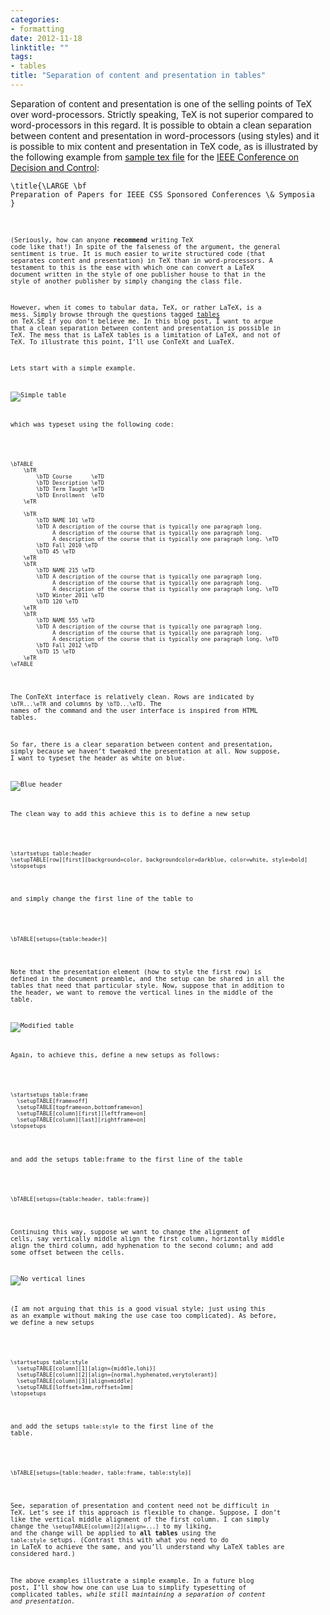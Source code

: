 ```yaml
---
categories:
- formatting
date: 2012-11-18
linktitle: ""
tags:
- tables
title: "Separation of content and presentation in tables"
---
```


Separation of content and presentation is one of the selling points of TeX over word-processors. Strictly speaking, TeX is not superior compared to word-processors in this regard. It is possible to obtain a clean separation between content and presentation in word-processors (using styles) and it is possible to mix content and presentation in TeX code, as is illustrated by the following example from [sample tex file][sample] for the [IEEE Conference on Decision and Control][CDC]:

<!--more-->

[sample]: http://css.paperplaza.net/conferences/support/files/sample.tex
[CDC]: http://control.disp.uniroma2.it/cdc2012/author_info.php

<!--
\title{\LARGE \bf
Preparation of Papers for IEEE CSS Sponsored Conferences \& Symposia
}
-->
<pre><code><span class="PreCondit">\title{</span><span class="Type">\LARGE</span> <span class="Type">\bf</span>
Preparation of Papers for IEEE CSS Sponsored Conferences <span class="SpecialChar">\&amp;</span> Symposia
<span class="PreCondit">}</span>
<code></pre>

(Seriously, how can anyone **recommend** writing TeX code like that!) In
spite of the falseness of the argument, the general sentiment is true. It is
much easier to write structured code (that separates content and
presentation) in TeX than in word-processors. A testament to this is the ease
with which one can convert a LaTeX document written in the style of one
publisher house to that in the style of another publisher by simply changing
the class file.

However, when it comes to tabular data, TeX, or rather LaTeX, is a mess.
Simply browse through the questions tagged [tables] on TeX.SE if you don’t believe me. In this blog post, I want to argue that a clean separation between content and presentation is possible in TeX. The mess that is LaTeX tables is a limitation of LaTeX, and not of TeX. To illustrate this point, I’ll use ConTeXt and LuaTeX.

[tables]: http://tex.stackexchange.com/questions/tagged/tables?sort=votes

Lets start with a simple example.

![Simple table](ex-1.png)

which was typeset using the following code:

<!--
\bTABLE
    \bTR
        \bTD Course      \eTD
        \bTD Description \eTD
        \bTD Term Taught \eTD
        \bTD Enrollment  \eTD
    \eTR
 
    \bTR
        \bTD NAME 101 \eTD
        \bTD A description of the course that is typically one paragraph long.
             A description of the course that is typically one paragraph long.
             A description of the course that is typically one paragraph long. \eTD
        \bTD Fall 2010 \eTD
        \bTD 45 \eTD
    \eTR
    \bTR
        \bTD NAME 215 \eTD
        \bTD A description of the course that is typically one paragraph long.
             A description of the course that is typically one paragraph long.
             A description of the course that is typically one paragraph long. \eTD
        \bTD Winter 2011 \eTD
        \bTD 120 \eTD
    \eTR
    \bTR
        \bTD NAME 555 \eTD
        \bTD A description of the course that is typically one paragraph long.
             A description of the course that is typically one paragraph long.
             A description of the course that is typically one paragraph long. \eTD
        \bTD Fall 2012 \eTD
        \bTD 15 \eTD
    \eTR
\eTABLE
-->
<pre><code><span class="Statement">\bTABLE</span>
    <span class="Statement">\bTR</span>
        <span class="Statement">\bTD</span> Course      <span class="Statement">\eTD</span>
        <span class="Statement">\bTD</span> Description <span class="Statement">\eTD</span>
        <span class="Statement">\bTD</span> Term Taught <span class="Statement">\eTD</span>
        <span class="Statement">\bTD</span> Enrollment  <span class="Statement">\eTD</span>
    <span class="Statement">\eTR</span>

    <span class="Statement">\bTR</span>
        <span class="Statement">\bTD</span> NAME 101 <span class="Statement">\eTD</span>
        <span class="Statement">\bTD</span> A description of the course that is typically one paragraph long.
             A description of the course that is typically one paragraph long.
             A description of the course that is typically one paragraph long. <span class="Statement">\eTD</span>
        <span class="Statement">\bTD</span> Fall 2010 <span class="Statement">\eTD</span>
        <span class="Statement">\bTD</span> 45 <span class="Statement">\eTD</span>
    <span class="Statement">\eTR</span>
    <span class="Statement">\bTR</span>
        <span class="Statement">\bTD</span> NAME 215 <span class="Statement">\eTD</span>
        <span class="Statement">\bTD</span> A description of the course that is typically one paragraph long.
             A description of the course that is typically one paragraph long.
             A description of the course that is typically one paragraph long. <span class="Statement">\eTD</span>
        <span class="Statement">\bTD</span> Winter 2011 <span class="Statement">\eTD</span>
        <span class="Statement">\bTD</span> 120 <span class="Statement">\eTD</span>
    <span class="Statement">\eTR</span>
    <span class="Statement">\bTR</span>
        <span class="Statement">\bTD</span> NAME 555 <span class="Statement">\eTD</span>
        <span class="Statement">\bTD</span> A description of the course that is typically one paragraph long.
             A description of the course that is typically one paragraph long.
             A description of the course that is typically one paragraph long. <span class="Statement">\eTD</span>
        <span class="Statement">\bTD</span> Fall 2012 <span class="Statement">\eTD</span>
        <span class="Statement">\bTD</span> 15 <span class="Statement">\eTD</span>
    <span class="Statement">\eTR</span>
<span class="Statement">\eTABLE</span>
</code></pre>

The ConTeXt interface is relatively clean. Rows are indicated by `\bTR...\eTR` and columns by `\bTD...\eTD`. The names of the command and the user interface is inspired from HTML tables.

So far, there is a clear separation between content and presentation, simply because we haven’t tweaked the presentation at all. Now suppose, I want to typeset the header as white on blue.

![Blue header](ex-2.png)

The clean way to add this achieve this is to define a new setup

<!--
\startsetups table:header
\setupTABLE[row][first][background=color, backgroundcolor=darkblue, color=white, style=bold]
\stopsetups
-->

<pre><code><span class="Keyword">\startsetups </span>table:header
<span class="Identifier">\setupTABLE</span><span class="Delimiter">[</span><span class="Type">row</span><span class="Delimiter">][</span><span class="Type">first</span><span class="Delimiter">][</span><span class="Type">background=color, backgroundcolor=darkblue, color=white, style=bold</span><span class="Delimiter">]</span>
<span class="Keyword">\stopsetups</span>
</code></pre>

and simply change the first line of the table to

<!--
\bTABLE[setups={table:header}]
-->

<pre><code><span class="Statement">\bTABLE</span><span class="Delimiter">[</span>setups=<span class="Delimiter">{</span>table:header<span class="Delimiter">}]</span>
</code></pre>

Note that the presentation element (how to style the first row) is defined in the document preamble, and the setup can be shared in all the tables that need that particular style. Now, suppose that in addition to the header, we want to remove the vertical lines in the middle of the table.

![Modified table](ex-3.png)

Again, to achieve this, define a new setups as follows:

<!--
\startsetups table:frame
  \setupTABLE[frame=off]
  \setupTABLE[topframe=on,bottomframe=on]
  \setupTABLE[column][first][leftframe=on]
  \setupTABLE[column][last][rightframe=on]
\stopsetups
-->

<pre><code><span class="Keyword">\startsetups </span>table:frame
  <span class="Identifier">\setupTABLE</span><span class="Delimiter">[</span><span class="Type">frame=off</span><span class="Delimiter">]</span>
<span class="Delimiter">  </span><span class="Identifier">\setupTABLE</span><span class="Delimiter">[</span><span class="Type">topframe=on,bottomframe=on</span><span class="Delimiter">]</span>
<span class="Delimiter">  </span><span class="Identifier">\setupTABLE</span><span class="Delimiter">[</span><span class="Type">column</span><span class="Delimiter">][</span><span class="Type">first</span><span class="Delimiter">][</span><span class="Type">leftframe=on</span><span class="Delimiter">]</span>
<span class="Delimiter">  </span><span class="Identifier">\setupTABLE</span><span class="Delimiter">[</span><span class="Type">column</span><span class="Delimiter">][</span><span class="Type">last</span><span class="Delimiter">][</span><span class="Type">rightframe=on</span><span class="Delimiter">]</span>
<span class="Keyword">\stopsetups</span>
</code></pre>

and add the setups table:frame to the first line of the table

<!--
\bTABLE[setups={table:header, table:frame}]
-->

<pre><code><span class="Statement">\bTABLE</span><span class="Delimiter">[</span>setups=<span class="Delimiter">{</span>table:header, table:frame<span class="Delimiter">}]</span>
</code></pre>

Continuing this way, suppose we want to change the alignment of cells, say vertically middle align the first column, horizontally middle align the third column, add hyphenation to the second column; and add some offset between the cells.

![No vertical lines](ex-4.png)

(I am not arguing that this is a good visual style; just using this as an example without making the use case too complicated). As before, we define a new setups

<!--
\startsetups table:style
  \setupTABLE[column][1][align={middle,lohi}]
  \setupTABLE[column][2][align={normal,hyphenated,verytolerant}]
  \setupTABLE[column][3][align=middle]
  \setupTABLE[loffset=1mm,roffset=1mm]
\stopsetups
-->

<pre><code><span class="Keyword">\startsetups </span>table:style
  <span class="Identifier">\setupTABLE</span><span class="Delimiter">[</span><span class="Type">column</span><span class="Delimiter">][</span><span class="Type">1</span><span class="Delimiter">][</span><span class="Type">align=</span><span class="Delimiter">{</span>middle,lohi<span class="Delimiter">}]</span>
<span class="Delimiter">  </span><span class="Identifier">\setupTABLE</span><span class="Delimiter">[</span><span class="Type">column</span><span class="Delimiter">][</span><span class="Type">2</span><span class="Delimiter">][</span><span class="Type">align=</span><span class="Delimiter">{</span>normal,hyphenated,verytolerant<span class="Delimiter">}]</span>
<span class="Delimiter">  </span><span class="Identifier">\setupTABLE</span><span class="Delimiter">[</span><span class="Type">column</span><span class="Delimiter">][</span><span class="Type">3</span><span class="Delimiter">][</span><span class="Type">align=middle</span><span class="Delimiter">]</span>
<span class="Delimiter">  </span><span class="Identifier">\setupTABLE</span><span class="Delimiter">[</span><span class="Type">loffset=1mm,roffset=1mm</span><span class="Delimiter">]</span>
<span class="Keyword">\stopsetups</span>
</code></pre>

and add the setups `table:style` to the first line of the table.


<!--
\bTABLE[setups={table:header, table:frame, table:style}]
-->

<pre><code><span class="Statement">\bTABLE</span><span class="Delimiter">[</span>setups=<span class="Delimiter">{</span>table:header, table:frame, table:style<span class="Delimiter">}]</span>
</code></pre>

See, separation of presentation and content need not be difficult in TeX.
Let’s see if this approach is flexible to change. Suppose, I don’t like the
vertical middle alignment of the first column. I can simply change the
`\setupTABLE[column][2][align=...]` to my liking, and the change will be
applied to **all tables** using the `table:style` setups. (Contrast this with
what you need to do in LaTeX to achieve the same, and you’ll understand why
LaTeX tables are considered hard.)

The above examples illustrate a simple example. In a future blog post, I’ll
show how one can use Lua to simplify typesetting of complicated tables, _while
still maintaining a separation of content and presentation._
